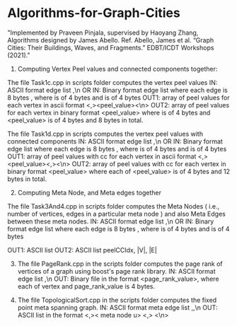# Algorithms-for-Graph-Cities
"Implemented by Praveen Pinjala, supervised by Haoyang Zhang, Algorithms designed by James Abello. Ref. Abello, James et al. “Graph Cities: Their Buildings, Waves, and Fragments.” EDBT/ICDT Workshops (2021)."


1. Computing Vertex Peel values and connected components together:
 
 The file Task1c.cpp in scripts folder computes the vertex peel values
 IN: ASCII format edge list <src>,<tgt>\n
    OR
 IN: Binary format edge list where each edge is 8 bytes<src> <tgt>, where <src> is of 4 bytes and <tgt> is of 4 bytes
 OUT1: array of peel values for each vertex in ascii format <vertex><,><peel_value><\n>
 OUT2: array of peel values for each vertex in binary format <vertex> <peel_value> where <vertex> is of 4 bytes and <peel_value> is of 4 bytes and 8 bytes in    total.
 
 
 
 The file Task1d.cpp in scripts computes the vertex peel values with connected components
 IN: ASCII format edge list <src>,<tgt>\n
    OR
 IN: Binary format edge list where each edge is 8 bytes <src> <tgt>, where <src> is of 4 bytes and <tgt> is of 4 bytes
 OUT1: array of peel values with cc for each vertex in ascii format <vertex><,><peel_value><,><cc><\n>
 OUT2: array of peel values with cc for each vertex in binary format <vertex> <peel_value> <cc> where each of <vertex> <peel_value> <cc> is of 4 bytes and 12 bytes in total.
 
2. Computing Meta Node, and Meta edges together
 
 The file Task3And4.cpp in scripts folder computes the Meta Nodes ( i.e., number of vertices, edges in a particular meta node ) and also Meta Edges between these meta nodes.
 IN: ASCII format edge list <src>,<tgt>\n
    OR
 IN: Binary format edge list where each edge is 8 bytes <src> <tgt>, where <src> is of 4 bytes and <tgt> is of 4 bytes
 
 OUT1: ASCII list 
 OUT2: ASCII list peelCCIdx, |V|, |E|
 
3. The file PageRank.cpp in the scripts folder computes the page rank of vertices of a graph using boost's page rank library.
 IN: ASCII format edge list <src>,<tgt>\n
 OUT: Binary file in the format <vertex> <page_rank_value>, where each of vertex and page_rank_value is 4 bytes.

 
  
4. The file TopologicalSort.cpp in the scripts folder computes the fixed point meta spanning graph.
 IN: ASCII format meta edge list <src meta node>,<tgt meta node>,<number of meta edges>\n
 OUT: ASCII list in the format <meta node v> <,>< meta node u> <,> <weight> <\n>
